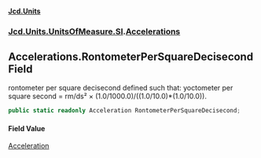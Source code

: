 #### [Jcd.Units](index 'index')
### [Jcd.Units.UnitsOfMeasure.SI](Jcd.Units.UnitsOfMeasure.SI 'Jcd.Units.UnitsOfMeasure.SI').[Accelerations](Accelerations 'Jcd.Units.UnitsOfMeasure.SI.Accelerations')

## Accelerations.RontometerPerSquareDecisecond Field

rontometer per square decisecond defined such that: yoctometer per square second = rm/ds² ×
(1.0/1000.0)/((1.0/10.0)*(1.0/10.0)).

```csharp
public static readonly Acceleration RontometerPerSquareDecisecond;
```

#### Field Value
[Acceleration](Acceleration 'Jcd.Units.UnitTypes.Acceleration')